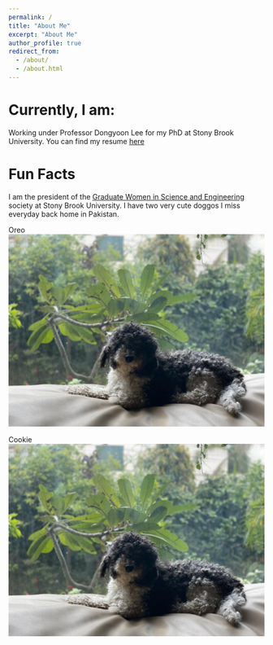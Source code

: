 ```yaml
---
permalink: /
title: "About Me"
excerpt: "About Me"
author_profile: true
redirect_from: 
  - /about/
  - /about.html
---
```


# Currently, I am:
Working under Professor Dongyoon Lee for my PhD at Stony Brook University. 
You can find my resume [here]([url](https://aamirzainab.github.io/files/Resume.pdf))

# Fun Facts
I am the president of the [Graduate Women in Science and Engineering]([url](https://sbugwise.wordpress.com)) society at Stony Brook University. 
I have two very cute doggos I miss everyday back home in Pakistan. 

Oreo![Oreo](/images/Oreo.JPG "Oreo" )

Cookie![Cookie](/images/Oreo.JPG "Cookie")

